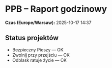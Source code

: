 # PPB – Raport godzinowy
**Czas (Europe/Warsaw):** 2025-10-17 14:37

## Status projektów
- Bezpieczny Pieszy — OK
- Zwolnij przy przejściu — OK
- Odblask ratuje życie — OK

